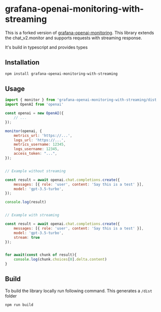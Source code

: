 # grafana-openai-monitoring-with-streaming

This is a forked version of [grafana-openai-monitoring](https://www.npmjs.com/package/grafana-openai-monitoring). This library extends the chat_v2.monitor and supports requests with streaming response.

It's build in typescript and provides types

## Installation

```bash
npm install grafana-openai-monitoring-with-streaming
```

## Usage

```js
import { monitor } from 'grafana-openai-monitoring-with-streaming/dist'
import OpenAI from 'openai'

const openai = new OpenAI({
    // ...
});

monitor(openai, {
    metrics_url: 'https://...',
    logs_url: 'https://...',
    metrics_username: 12345,
    logs_username: 12345,
    access_token: "...",
});


// Example without streaming

const result = await openai.chat.completions.create({
    messages: [{ role: 'user', content: 'Say this is a test' }],
    model: 'gpt-3.5-turbo',
});

console.log(result)


// Example with streaming

const result = await openai.chat.completions.create({
    messages: [{ role: 'user', content: 'Say this is a test' }],
    model: 'gpt-3.5-turbo',
    stream: true
});


for await(const chunk of result){
    console.log(chunk.choices[0].delta.content)
}
```


## Build
To build the library locally run following command. This generates a `/dist` folder

```bash
npm run build
```
